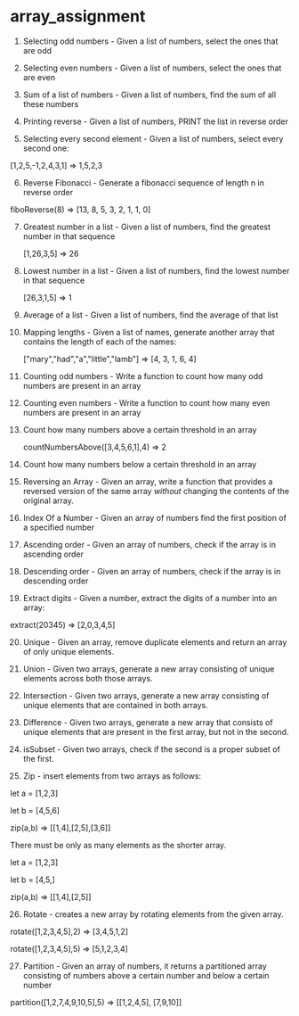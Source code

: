 # array_assignment
1. Selecting odd numbers - Given a list of numbers, select the ones that are odd

2. Selecting even numbers - Given a list of numbers, select the ones that are even

3. Sum of a list of numbers - Given a list of numbers, find the sum of all these numbers

4. Printing reverse - Given a list of numbers, PRINT the list in reverse order

5. Selecting every second element - Given a list of numbers, select every second one:

[1,2,5,-1,2,4,3,1] => 1,5,2,3

6. Reverse Fibonacci - Generate a fibonacci sequence of length n in reverse order

fiboReverse(8) => [13, 8, 5, 3, 2, 1, 1, 0]

7. Greatest number in a list - Given a list of numbers, find the greatest number in that sequence

   [1,26,3,5] => 26

8. Lowest number in a list - Given a list of numbers, find the lowest number in that sequence

     [26,3,1,5] => 1

9. Average of a list - Given a list of numbers, find the average of that list

10. Mapping lengths - Given a list of names, generate another array that contains the length of each of the names:

     ["mary","had","a","little","lamb"] => [4, 3, 1, 6, 4]

11. Counting odd numbers - Write a function to count how many odd numbers are present in an array

12. Counting even numbers - Write a function to count how many even numbers are present in an array

13. Count how many numbers above a certain threshold in an array

     countNumbersAbove([3,4,5,6,1],4) => 2

14. Count how many numbers below a certain threshold in an array

15. Reversing an Array - Given an array, write a function that provides a reversed version of the same array *without* changing the contents of the original array.

16. Index Of a Number - Given an array of numbers find the first position of a specified number

17. Ascending order - Given an array of numbers, check if the array is in ascending order

18. Descending order - Given an array of numbers, check if the array is in descending order

19. Extract digits - Given a number, extract the digits of a number into an array:

extract(20345) => [2,0,3,4,5]

20. Unique - Given an array, remove duplicate elements and return an array of only unique elements.

21. Union - Given two arrays, generate a new array consisting of unique elements across both those arrays.

22. Intersection - Given two arrays, generate a new array consisting of unique elements that are contained in both arrays.

23. Difference - Given two arrays, generate a new array that consists of unique elements that are present in the first array, but not in the second.

24. isSubset - Given two arrays, check if the second is a proper subset of the first.

25. Zip - insert elements from two arrays as follows:

let a = [1,2,3]

let b = [4,5,6] 

zip(a,b) => [[1,4],[2,5],[3,6]]

There must be only as many elements as the shorter array.

let a = [1,2,3]

let b = [4,5,] 

zip(a,b) => [[1,4],[2,5]]

26. Rotate - creates a new array by rotating elements from the given array.

rotate([1,2,3,4,5],2) => [3,4,5,1,2]

rotate([1,2,3,4,5],5) => [5,1,2,3,4]

27. Partition - Given an array of numbers, it returns a partitioned array consisting of numbers above a certain number and below a certain number

partition([1,2,7,4,9,10,5],5) => [[1,2,4,5], [7,9,10]]
